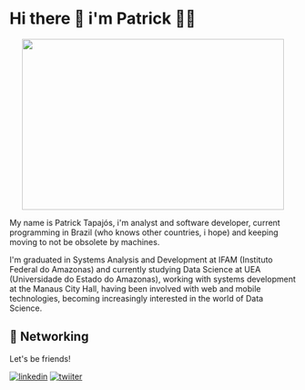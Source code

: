 # Hi there :vulcan_salute: i'm Patrick :man_technologist:

<p align="center">
  <img width="460" height="300" src="https://media1.tenor.com/images/b7a43f2a884a5469c505b3b0838b6aa2/tenor.gif?itemid=5567497">
</p>

My name is Patrick Tapajós, i'm analyst and software developer, current programming in Brazil (who knows other countries, i hope)  and keeping moving to not be obsolete by machines.

I'm graduated in Systems Analysis and Development at IFAM (Instituto Federal do Amazonas) and currently studying Data Science at UEA (Universidade do Estado do Amazonas), working with systems development at the Manaus City Hall, having been involved with web and mobile technologies, becoming increasingly interested in the world of Data Science.

## :link: Networking

Let's be friends!

[![linkedin](https://img.shields.io/badge/linkedin-%230077B5.svg?&style=for-the-badge&logo=linkedin&logoColor=white)](https://www.linkedin.com/in/patrick-tapajos-pinto/)
[![twiiter](https://img.shields.io/badge/twitter-%231DA1F2.svg?&style=for-the-badge&logo=twitter&logoColor=white)](https://www.twiiter.com/patricktapajos)
